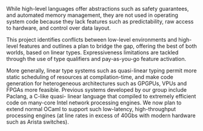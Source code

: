 While high-level languages offer abstractions such as safety guarantees,
and automated memory management, they are not used in
operating system code because they lack features such as predictability, raw
access to hardware, and control over data layout.

This project identifies conflicts between low-level environments and high-
level features and outlines a plan to bridge the gap, offering the best of
both worlds, based on linear types.
Expressiveness limitations are tackled through the use of type
qualifiers and pay-as-you-go feature activation.


More generally, linear type systems such as quasi-linear typing permit more
static scheduling of resources at compilation-time, and make code generation
for heterogeneous architectures such as GPGPUs, VPUs and FPGAs more feasible.
Previous systems developed by our group include Paclang, a C-like quasi-
linear language that compiled to extremely efficient code on many-core Intel
network processing engines. We now plan to extend normal OCaml to support
such low-latency, high-throughput processing engines (at line rates in
excess of 40Gbs with modern hardware such as Arista switches).

